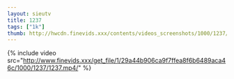 ```yaml
--- 
layout: sieutv
title: 1237
tags: ["1k"]
thumb: http://hwcdn.finevids.xxx/contents/videos_screenshots/1000/1237/preview.mp4.jpg
---
```

{% include video src="http://www.finevids.xxx/get_file/1/29a44b906ca9f7ffea8f6b6489aca46c/1000/1237/1237.mp4/" %} 
